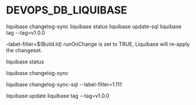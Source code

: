 # DEVOPS_DB_LIQUIBASE
liquibase changelog-sync
liquibase status
liquibase update-sql
liquibase tag --tag=v1.0.0

–label-filter=$(Build.Id)
runOnChange is set to TRUE, Liquibase will re-apply the changeset.

<!-- liquibase changelog-sync-sql --label-filter=1.111 -->


liquibase status

<!-- El comando changelog-sync marca todos los cambios no desplegados en su registro de cambios como ejecutados en su base de datos. -->
liquibase changelog-sync

liquibase changelog-sync-sql --label-filter=1.111



<!-- liquibase update-sql --label-filter=1.111 -->
liquibase update
liquibase tag --tag=v1.0.0


